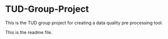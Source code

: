 # TUD-Group-Project
This is the TUD group project for creating a data quality pre processing tool.

This is the readme file. 